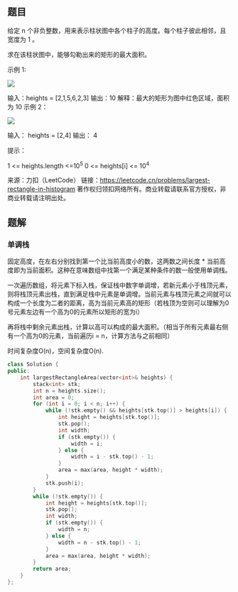 ## 题目

给定 n 个非负整数，用来表示柱状图中各个柱子的高度。每个柱子彼此相邻，且宽度为 1 。

求在该柱状图中，能够勾勒出来的矩形的最大面积。

 

示例 1:

![](https://assets.leetcode.com/uploads/2021/01/04/histogram.jpg)

输入：heights = [2,1,5,6,2,3]
输出：10
解释：最大的矩形为图中红色区域，面积为 10
示例 2：

![](https://assets.leetcode.com/uploads/2021/01/04/histogram-1.jpg)

输入： heights = [2,4]
输出： 4


提示：

1 <= heights.length <=10<sup>5</sup>
0 <= heights[i] <= 10<sup>4</sup>

来源：力扣（LeetCode）
链接：https://leetcode.cn/problems/largest-rectangle-in-histogram
著作权归领扣网络所有。商业转载请联系官方授权，非商业转载请注明出处。

## 题解

### 单调栈

固定高度，在左右分别找到第一个比当前高度小的数，这两数之间长度 * 当前高度即为当前面积。这种在意味数组中找第一个满足某种条件的数一般使用单调栈。

一次遍历数组，将元素下标入栈，保证栈中数字单调增，若新元素小于栈顶元素，则将栈顶元素出栈，直到满足栈中元素是单调增。当前元素与栈顶元素之间就可以构成一个长度为二者的距离，高为当前元素高的矩形（若栈顶为空则可以理解为0号元素左边有一个高为0的元素所以矩形的宽为i）

再将栈中剩余元素出栈，计算以高可以构成的最大面积。（相当于所有元素最右侧有一个高为0的元素，当前遍历i = n，计算方法与之前相同）

时间复杂度O(n)，空间复杂度O(n).

```c++
class Solution {
public:
    int largestRectangleArea(vector<int>& heights) {
        stack<int> stk;
        int n = heights.size();
        int area = 0;
        for (int i = 0; i < n; i++) {
            while (!stk.empty() && heights[stk.top()] > heights[i]) {
                int height = heights[stk.top()];
                stk.pop();
                int width;
                if (stk.empty()) {
                    width = i;
                } else {
                    width = i - stk.top() - 1;
                }
                area = max(area, height * width);
            }
            stk.push(i);
        }
        while (!stk.empty()) {
            int height = heights[stk.top()];
            stk.pop();
            int width;
            if (stk.empty()) {
                width = n;
            } else {
                width = n - stk.top() - 1;
            }
            area = max(area, height * width);
        }
        return area;
    }
};
```

